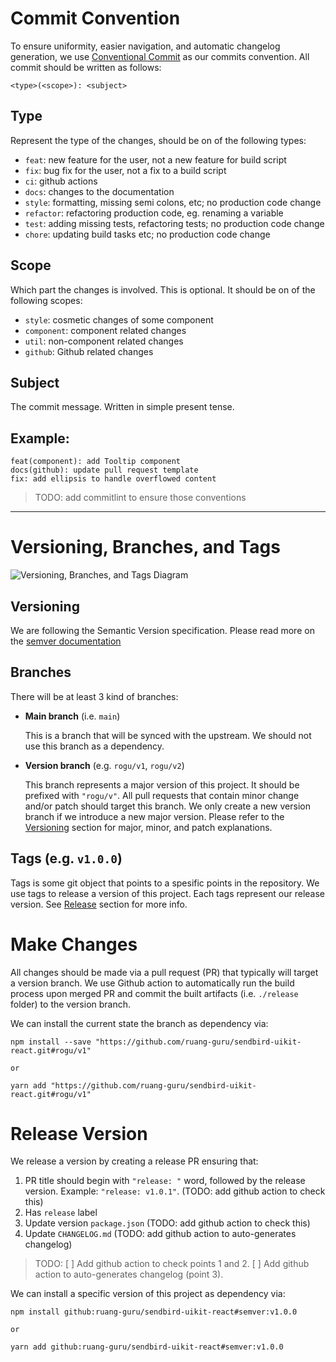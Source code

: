 # Commit Convention

To ensure uniformity, easier navigation, and automatic changelog generation, we use [Conventional Commit](https://www.conventionalcommits.org/en/v1.0.0/) as our commits convention. All commit should be written as follows:

```
<type>(<scope>): <subject>
```

## Type

Represent the type of the changes, should be on of the following types:

- `feat`: new feature for the user, not a new feature for build script
- `fix`: bug fix for the user, not a fix to a build script
- `ci`: github actions
- `docs`: changes to the documentation
- `style`: formatting, missing semi colons, etc; no production code change
- `refactor`: refactoring production code, eg. renaming a variable
- `test`: adding missing tests, refactoring tests; no production code change
- `chore`: updating build tasks etc; no production code change

## Scope

Which part the changes is involved. This is optional. It should be on of the following scopes:

- `style`: cosmetic changes of some component
- `component`: component related changes
- `util`: non-component related changes
- `github`: Github related changes

## Subject

The commit message. Written in simple present tense.

## Example:

```
feat(component): add Tooltip component
docs(github): update pull request template
fix: add ellipsis to handle overflowed content
```

> TODO: add commitlint to ensure those conventions


---


# Versioning, Branches, and Tags
![Versioning, Branches, and Tags Diagram](https://user-images.githubusercontent.com/24476578/136347141-54d6a270-5063-45f3-8825-d282d234c418.png)

## Versioning
We are following the Semantic Version specification. Please read more on the [semver documentation](https://semver.org/)

## Branches
There will be at least 3 kind of branches:

- **Main branch** (i.e. `main`)

  This is a branch that will be synced with the upstream. We should not use this branch as a dependency. 

- **Version branch** (e.g. `rogu/v1`, `rogu/v2`)

  This branch represents a major version of this project. It should be prefixed with `"rogu/v"`. All pull requests that contain minor change and/or patch should target this branch. We only create a new version branch if we introduce a new major version. Please refer to the [Versioning](#versioning) section for major, minor, and patch explanations.

## Tags (e.g. `v1.0.0`)

Tags is some git object that points to a spesific points in the repository. We use tags to release a version of this project. Each tags represent our release version. See [Release](release-version) section for more info.

# Make Changes

All changes should be made via a pull request (PR) that typically will target a version branch. We use Github action to automatically run the build process upon merged PR and commit the built artifacts (i.e. `./release` folder) to the version branch.

We can install the current state the branch as dependency via:
```
npm install --save "https://github.com/ruang-guru/sendbird-uikit-react.git#rogu/v1"

or 

yarn add "https://github.com/ruang-guru/sendbird-uikit-react.git#rogu/v1"
```

# Release Version

We release a version by creating a release PR ensuring that:
1. PR title should begin with `"release: "` word, followed by the release version. Example: `"release: v1.0.1"`. (TODO: add github action to check this)
2. Has `release` label
3. Update version `package.json` (TODO: add github action to check this)
4. Update `CHANGELOG.md` (TODO: add github action to auto-generates changelog)

> TODO: [ ] Add github action to check points 1 and 2. [ ] Add github action to auto-generates changelog (point 3).

We can install a specific version of this project as dependency via:
```
npm install github:ruang-guru/sendbird-uikit-react#semver:v1.0.0

or 

yarn add github:ruang-guru/sendbird-uikit-react#semver:v1.0.0
```



